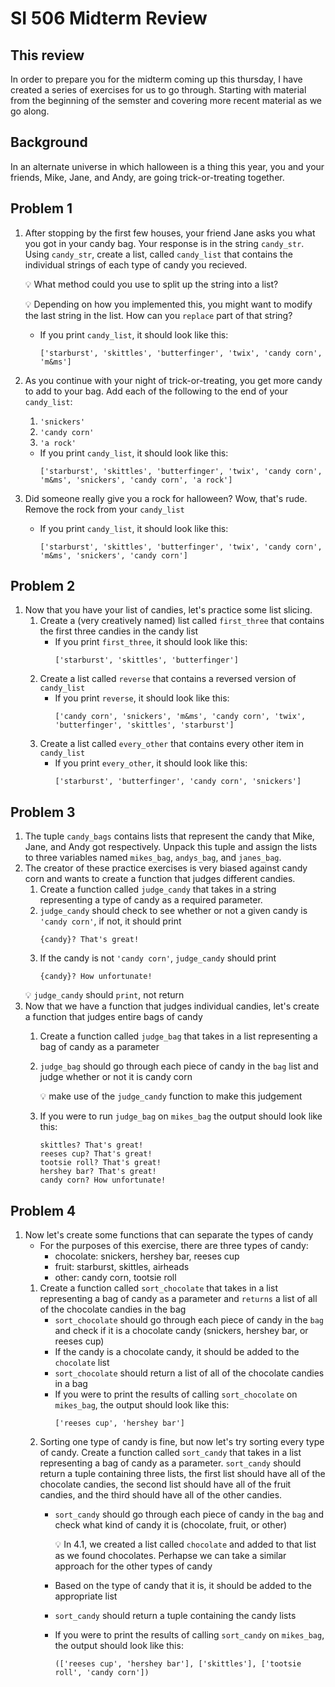 # SI 506 Midterm Review

## This review
In order to prepare you for the midterm coming up this thursday, I have created a series of exercises for us to go through. Starting with material from the beginning of the semster and covering more recent material as we go along.

## Background
In an alternate universe in which halloween is a thing this year, you and your friends, Mike, Jane, and Andy, are going trick-or-treating together.

## Problem 1
1. After stopping by the first few houses, your friend Jane asks you what you got in your candy bag. Your response is in the string `candy_str`. Using `candy_str`, create a list, called `candy_list` that contains the individual strings of each type of candy you recieved.

    :bulb: What method could you use to split up the string into a list?

    :bulb: Depending on how you implemented this, you might want to modify the last string in the list. How can you `replace` part of that string?
    * If you print `candy_list`, it should look like this:
        ```
        ['starburst', 'skittles', 'butterfinger', 'twix', 'candy corn', 'm&ms']
        ```

2. As you continue with your night of trick-or-treating, you get more candy to add to your bag. Add each of the following to the end of your `candy_list`:

    1. `'snickers'`
    2. `'candy corn'`
    3. `'a rock'`
    * If you print `candy_list`, it should look like this:
        ```
        ['starburst', 'skittles', 'butterfinger', 'twix', 'candy corn', 'm&ms', 'snickers', 'candy corn', 'a rock']
        ```

3. Did someone really give you a rock for halloween? Wow, that's rude. Remove the rock from your `candy_list`
    * If you print `candy_list`, it should look like this:
        ```
        ['starburst', 'skittles', 'butterfinger', 'twix', 'candy corn', 'm&ms', 'snickers', 'candy corn']
        ```

## Problem 2
1. Now that you have your list of candies, let's practice some list slicing.
    1. Create a (very creatively named) list called `first_three` that contains the first three candies in the candy list
        * If you print `first_three`, it should look like this:
            ```
            ['starburst', 'skittles', 'butterfinger']
            ```
    2. Create a list called `reverse` that contains a reversed version of `candy_list`
        * If you print `reverse`, it should look like this:
            ```
            ['candy corn', 'snickers', 'm&ms', 'candy corn', 'twix', 'butterfinger', 'skittles', 'starburst']
            ```
    3. Create a list called `every_other` that contains every other item in `candy_list`
        * If you print `every_other`, it should look like this:
            ```
            ['starburst', 'butterfinger', 'candy corn', 'snickers']
            ```

## Problem 3
1. The tuple `candy_bags` contains lists that represent the candy that Mike, Jane, and Andy got respectively. Unpack this tuple and assign the lists to three variables named `mikes_bag`, `andys_bag`, and `janes_bag`.
2. The creator of these practice exercises is very biased against candy corn and wants to create a function that judges different candies. 
    1. Create a function called `judge_candy` that takes in a string representing a type of candy as a required parameter. 
    2. `judge_candy` should check to see whether or not a given candy is `'candy corn'`, if not, it should print 
        ```
        {candy}? That's great!
        ```
    3. If the candy is not `'candy corn'`, `judge_candy` should print
        ```
        {candy}? How unfortunate!
        ```
    :bulb: `judge_candy` should `print`, not return
3. Now that we have a function that judges individual candies, let's create a function that judges entire bags of candy
    1. Create a function called `judge_bag` that takes in a list representing a bag of candy as a parameter
    2. `judge_bag` should go through each piece of candy in the `bag` list and judge whether or not it is candy corn

        :bulb: make use of the `judge_candy` function to make this judgement
    3. If you were to run `judge_bag` on `mikes_bag` the output should look like this:
        ```
        skittles? That's great!
        reeses cup? That's great!
        tootsie roll? That's great!
        hershey bar? That's great!
        candy corn? How unfortunate!
        ```


## Problem 4
1. Now let's create some functions that can separate the types of candy
    * For the purposes of this exercise, there are three types of candy:
        - chocolate: snickers, hershey bar, reeses cup
        - fruit: starburst, skittles, airheads
        - other: candy corn, tootsie roll
    1. Create a function called `sort_chocolate` that takes in a list representing a bag of candy as a parameter and `returns` a list of all of the chocolate candies in the bag
        * `sort_chocolate` should go through each piece of candy in the `bag` and check if it is a chocolate candy (snickers, hershey bar, or reeses cup)
        * If the candy is a chocolate candy, it should be added to the `chocolate` list
        * `sort_chocolate` should return a list of all of the chocolate candies in a bag
        * If you were to print the results of calling `sort_chocolate` on `mikes_bag`, the output should look like this:
            ```
            ['reeses cup', 'hershey bar']
            ```
    2. Sorting one type of candy is fine, but now let's try sorting every type of candy. Create a function called `sort_candy` that takes in a list representing a bag of candy as a parameter. `sort_candy` should return a tuple containing three lists, the first list should have all of the chocolate candies, the second list should have all of the fruit candies, and the third should have all of the other candies.
        * `sort_candy` should go through each piece of candy in the `bag` and check what kind of candy it is (chocolate, fruit, or other)

            :bulb: In 4.1, we created a list called `chocolate` and added to that list as we found chocolates. Perhapse we can take a similar approach for the other types of candy
        * Based on the type of candy that it is, it should be added to the appropriate list
        * `sort_candy` should return a tuple containing the candy lists
        * If you were to print the results of calling `sort_candy` on `mikes_bag`, the output should look like this:
            ```
            (['reeses cup', 'hershey bar'], ['skittles'], ['tootsie roll', 'candy corn'])
            ```
